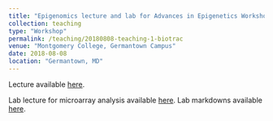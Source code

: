 ```yaml
---
title: "Epigenomics lecture and lab for Advances in Epigenetics Workshop"
collection: teaching
type: "Workshop"
permalink: /teaching/20180808-teaching-1-biotrac
venue: "Montgomery College, Germantown Campus"
date: 2018-08-08
location: "Germantown, MD"
---
```


Lecture available [here](https://github.com/sean-cho/biotrac2018_epigenetics/blob/master/presentations/2018_Biotrac_Epigenetics_ChoS_Epigenomics_Final.pdf).

Lab lecture for microarray analysis available [here](https://github.com/sean-cho/biotrac2018_epigenetics/blob/master/presentations/2018_Biotrac_Epigenetics_ChoS_MethLab_Final.pdf).
Lab markdowns available [here](https://github.com/sean-cho/biotrac2018_epigenetics/tree/master/markdown).
